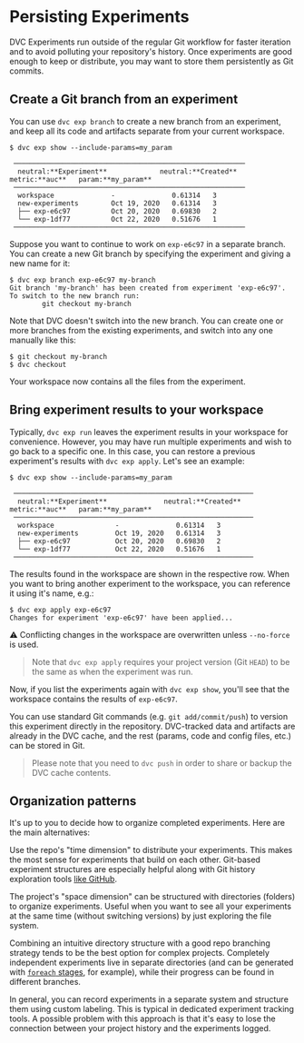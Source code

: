 # Persisting Experiments

DVC Experiments run outside of the regular Git workflow for faster iteration and
to avoid polluting your <abbr>repository</abbr>'s history. Once experiments are
good enough to keep or distribute, you may want to store them persistently as
Git commits.

## Create a Git branch from an experiment

You can use `dvc exp branch` to create a new branch from an experiment, and keep
all its code and artifacts separate from your current <abbr>workspace</abbr>.

```dvc
$ dvc exp show --include-params=my_param
```

```dvctable
 ─────────────────────────────────────────────────────────
  neutral:**Experiment**             neutral:**Created**            metric:**auc**   param:**my_param**
 ─────────────────────────────────────────────────────────
  workspace              -              0.61314   3
  new-experiments        Oct 19, 2020   0.61314   3
  ├── exp-e6c97          Oct 20, 2020   0.69830   2
  └── exp-1df77          Oct 22, 2020   0.51676   1
 ─────────────────────────────────────────────────────────
```

Suppose you want to continue to work on `exp-e6c97` in a separate branch. You
can create a new Git branch by specifying the experiment and giving a new name
for it:

```dvc
$ dvc exp branch exp-e6c97 my-branch
Git branch 'my-branch' has been created from experiment 'exp-e6c97'.
To switch to the new branch run:
        git checkout my-branch
```

Note that DVC doesn't switch into the new branch. You can create one or more
branches from the existing experiments, and switch into any one manually like
this:

```dvc
$ git checkout my-branch
$ dvc checkout
```

Your workspace now contains all the files from the experiment.

## Bring experiment results to your workspace

Typically, `dvc exp run` leaves the experiment results in your workspace for
convenience. However, you may have run multiple experiments and wish to go back
to a specific one. In this case, you can restore a previous experiment's results
with `dvc exp apply`. Let's see an example:

```dvc
$ dvc exp show --include-params=my_param
```

```dvctable
 ───────────────────────────────────────────────────────────
  neutral:**Experiment**              neutral:**Created**            metric:**auc**   param:**my_param**
 ───────────────────────────────────────────────────────────
  workspace               -              0.61314   3
  new-experiments         Oct 19, 2020   0.61314   3
  ├── exp-e6c97           Oct 20, 2020   0.69830   2
  └── exp-1df77           Oct 22, 2020   0.51676   1
 ───────────────────────────────────────────────────────────
```

The results found in the workspace are shown in the respective row. When you
want to bring another experiment to the workspace, you can reference it using
it's name, e.g.:

```dvc
$ dvc exp apply exp-e6c97
Changes for experiment 'exp-e6c97' have been applied...
```

⚠️ Conflicting changes in the workspace are overwritten unless `--no-force` is
used.

> Note that `dvc exp apply` requires your project version (Git `HEAD`) to be the
> same as when the experiment was run.

Now, if you list the experiments again with `dvc exp show`, you'll see that the
workspace contains the results of `exp-e6c97`.

You can use standard Git commands (e.g. `git add/commit/push`) to version this
experiment directly in the <abbr>repository</abbr>. DVC-tracked data and
artifacts are already in the DVC cache, and the rest (params, code and config
files, etc.) can be stored in Git.

> Please note that you need to `dvc push` in order to share or backup the DVC
> cache contents.

## Organization patterns

It's up to you to decide how to organize completed experiments. Here are the
main alternatives:

<toggle>
<tab title="Git tags and branches">

Use the repo's "time dimension" to distribute your experiments. This makes the
most sense for experiments that build on each other. Git-based experiment
structures are especially helpful along with Git history exploration tools [like
GitHub].

[like github]:
  https://docs.github.com/en/github/visualizing-repository-data-with-graphs/viewing-a-repositorys-network

</tab>
<tab title="Directories">

The project's "space dimension" can be structured with directories (folders) to
organize experiments. Useful when you want to see all your experiments at the
same time (without switching versions) by just exploring the file system.

</tab>
<tab title="Hybrid">

Combining an intuitive directory structure with a good repo branching strategy
tends to be the best option for complex projects. Completely independent
experiments live in separate directories (and can be generated with [`foreach`
stages], for example), while their progress can be found in different branches.

</tab>
<tab title="Labels">

In general, you can record experiments in a separate system and structure them
using custom labeling. This is typical in dedicated experiment tracking tools. A
possible problem with this approach is that it's easy to lose the connection
between your project history and the experiments logged.

</tab>
</toggle>

[`foreach` stages]:
  /doc/user-guide/project-structure/pipelines-files#foreach-stages
[persistent]: /doc/user-guide/experiment-management/persisting-experiments
